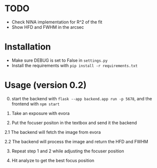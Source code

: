 # TODO

- Check NINA implementation for R^2 of the fit
- Show HFD and FWHM in the arcsec

# Installation

- Make sure DEBUG is set to False in `settings.py`
- Install the requirements with `pip install -r requirements.txt`

# Usage (version 0.2)

0. start the backend with `flask --app backend.app run -p 5678`, and the frontend with `npm start`

1. Take an exposure with evora

2. Put the focuser positon in the textbox and send it the backend

2.1 The backend will fetch the image from evora

2.2 The backend will process the image and return the HFD and FWHM

3. Repeat step 1 and 2 while adjusting the focuser position

4. Hit analyze to get the best focus position